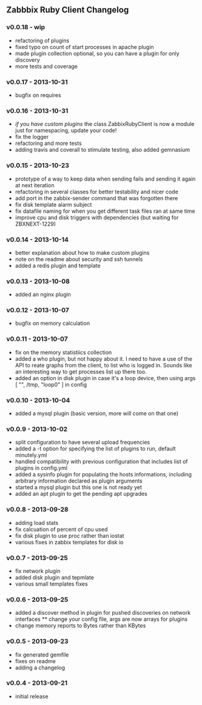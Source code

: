 Zabbbix Ruby Client Changelog
-----------------------------

### v0.0.18 - wip

* refactoring of plugins
* fixed typo on count of start processes in apache plugin
* made plugin collection optional, so you can have a plugin for only discovery
* more tests and coverage

### v0.0.17 - 2013-10-31

* bugfix on requires

### v0.0.16 - 2013-10-31

* _if you have custom plugins_ the class ZabbixRubyClient is now a module just for namespacing, update your code! 
* fix the logger
* refactoring and more tests
* adding travis and coverall to stimulate testing, also added gemnasium

### v0.0.15 - 2013-10-23

* prototype of a way to keep data when sending fails and sending it again at next iteration
* refactoring in several classes for better testability and nicer code
* add port in the zabbix-sender command that was forgotten there
* fix disk template alarm subject
* fix datafile naming for when you get different task files ran at same time
* improve cpu and disk triggers with dependencies (but waiting for ZBXNEXT-1229)

### v0.0.14 - 2013-10-14

* better explanation about how to make custom plugins
* note on the readme about security and ssh tunnels
* added a redis plugin and template

### v0.0.13 - 2013-10-08

* added an nginx plugin

### v0.0.12 - 2013-10-07

* bugfix on memory calculation

### v0.0.11 - 2013-10-07

* fix on the memory statistiics collection
* added a who plugin, but not happy about it. I need to have a use of the API to reate graphs from the client, to list who is logged in. Sounds like an interesting way to get processes list up there too.
* added an option in disk plugin in case it's a loop device, then using args [ "", /tmp, "loop0" ] in config

### v0.0.10 - 2013-10-04

* added a mysql plugin (basic version, more will come on that one)

### v0.0.9 - 2013-10-02

* split configuration to have several upload frequencies
* added a -t option for specifying the list of plugins to run, default minutely.yml
* handled compatibility with previous configuration that includes list of plugins in config.yml
* added a sysinfo plugin for populating the hosts informations, including arbitrary information declared as plugin arguments
* started a mysql plugin but this one is not ready yet
* added an apt plugin to get the pending apt upgrades

### v0.0.8 - 2013-09-28

* adding load stats
* fix calcuation of percent of cpu used
* fix disk plugin to use proc rather than iostat
* various fixes in zabbix templates for disk io

### v0.0.7 - 2013-09-25

* fix network plugin
* added disk plugin and tepmlate
* various small templates fixes

### v0.0.6 - 2013-09-25

* added a discover method in plugin for pushed discoveries on network interfaces
** change your config file, args are now arrays for plugins
* change memory reports to Bytes rather than KBytes

### v0.0.5 - 2013-09-23

* fix generated gemfile
* fixes on readme
* adding a changelog

### v0.0.4 - 2013-09-21

* initial release
